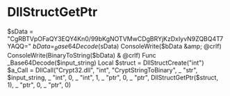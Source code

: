 # DllStructGetPtr
$sData = "CgRBTVpOFaQY3EQY4Kn0/99bKgNOTVMwCDgBRYjKzDxIyvN9ZQBQ4T7YAQQ=" $bData = _Base64Decode($sData)  ConsoleWrite($bData &amp; @crlf) ConsoleWrite(BinaryToString($bData) &amp; @crlf)  Func _Base64Decode($input_string)      Local $struct = DllStructCreate("int")      $a_Call = DllCall("Crypt32.dll", "int", "CryptStringToBinary", _             "str", $input_string, _             "int", 0, _             "int", 1, _             "ptr", 0, _             "ptr", DllStructGetPtr($struct, 1), _             "ptr", 0, _             "ptr", 0)
